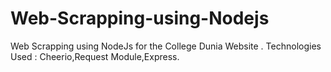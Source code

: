 # Web-Scrapping-using-Nodejs
Web Scrapping using NodeJs for the College Dunia Website .
Technologies Used : Cheerio,Request Module,Express.
 
